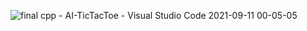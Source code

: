 ![final cpp - AI-TicTacToe - Visual Studio Code 2021-09-11 00-05-05](https://user-images.githubusercontent.com/63575713/132901846-40d7e2b2-ebc3-47ab-ad25-1428a31830d9.gif)
